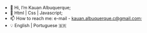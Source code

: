 - 👋 Hi, I’m Kauan Albuquerque;
- 🌱 Html | Css | Javascript;
- 📫 How to reach me: e-mail - kauan.albuquerque.c@gmail.com;
- 💡 English | Portuguese
🇧🇷
